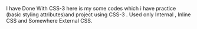 I have Done With CSS-3 here is my some codes which i have practice (basic styling attributes)and project using CSS-3 .
Used only Internal , Inline CSS and Somewhere External CSS.

